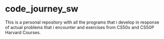 # code_journey_sw
This is a personal repository with all the programs that i develop in response of actual problems that i encounter and exercises from CS50x and CS50P Harvard Courses.

